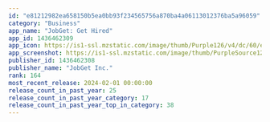 ```yaml
---
id: "e81212982ea658150b5ea0bb93f234565756a870ba4a06113012376ba5a96059"
category: "Business"
app_name: "JobGet: Get Hired"
app_id: 1436462309
app_icon: https://is1-ssl.mzstatic.com/image/thumb/Purple126/v4/dc/60/ed/dc60ed48-6e0f-dad2-8944-6dfba49035ad/AppIcon-1x_U007emarketing-0-6-0-85-220.png/1024x1024bb.png
app_screenshot: https://is1-ssl.mzstatic.com/image/thumb/PurpleSource126/v4/46/ef/cd/46efcdee-44a5-bdb1-eaf7-a8a3724d69f1/29695e50-a459-4366-ab8d-1465feebd849_6.5_display_-_1.png/1284x2778bb.png
publisher_id: 1436462308
publisher_name: "JobGet Inc."
rank: 164
most_recent_release: 2024-02-01 00:00:00
release_count_in_past_year: 25
release_count_in_past_year_category: 17
release_count_in_past_year_top_in_category: 38
---
```

